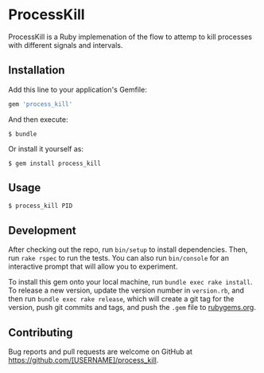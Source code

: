 # ProcessKill

ProcessKill is a Ruby implemenation of the flow to attemp to kill processes with different signals and intervals.

## Installation

Add this line to your application's Gemfile:

```ruby
gem 'process_kill'
```

And then execute:

    $ bundle

Or install it yourself as:

    $ gem install process_kill

## Usage

    $ process_kill PID

## Development

After checking out the repo, run `bin/setup` to install dependencies. Then, run `rake rspec` to run the tests. You can also run `bin/console` for an interactive prompt that will allow you to experiment.

To install this gem onto your local machine, run `bundle exec rake install`. To release a new version, update the version number in `version.rb`, and then run `bundle exec rake release`, which will create a git tag for the version, push git commits and tags, and push the `.gem` file to [rubygems.org](https://rubygems.org).

## Contributing

Bug reports and pull requests are welcome on GitHub at https://github.com/[USERNAME]/process_kill.

